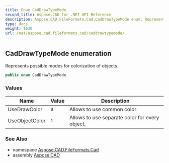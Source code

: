 ```yaml
---
title: Enum CadDrawTypeMode
second_title: Aspose.CAD for .NET API Reference
description: Aspose.CAD.FileFormats.Cad.CadDrawTypeMode enum. Represents possible modes for colorization of objects
type: docs
weight: 1630
url: /net/aspose.cad.fileformats.cad/caddrawtypemode/
---
```

## CadDrawTypeMode enumeration

Represents possible modes for colorization of objects.

```csharp
public enum CadDrawTypeMode
```

### Values

| Name | Value | Description |
| --- | --- | --- |
| UseDrawColor | `0` | Allows to use common color. |
| UseObjectColor | `1` | Allows to use separate color for every object. |

### See Also

* namespace [Aspose.CAD.FileFormats.Cad](../../aspose.cad.fileformats.cad/)
* assembly [Aspose.CAD](../../)


